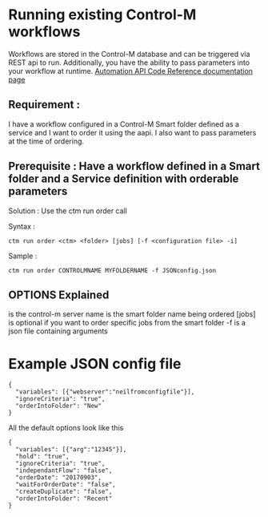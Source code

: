 # Running existing Control-M workflows
Workflows  are stored in the Control-M database and can be triggered via REST api to run. Additionally, you have the ability to pass parameters into your workflow at runtime. 
[Automation API Code Reference documentation page](https://docs.bmc.com/docs/display/public/workloadautomation/Control-M+Automation+API+-+Code+Reference)

## Requirement : 
I have a workflow configured in a Control-M Smart folder defined as a service and I want to order it using the aapi. I also want to pass parameters at the time of ordering.

## Prerequisite : Have a workflow defined in a Smart folder and a Service definition with orderable parameters
Solution : Use the ctm run order call

Syntax :

```ctm run order <ctm> <folder> [jobs] [-f <configuration file> -i]```

Sample : 

```ctm run order CONTROLMNAME MYFOLDERNAME -f JSONconfig.json```

## OPTIONS Explained
<ctm> is the control-m server name
<folder> is the smart folder name being ordered
[jobs] is optional if you want to order specific jobs from the smart folder
-f is a json file containing arguments

# Example JSON config file

```
{
  "variables": [{"webserver":"neilfromconfigfile"}],
  "ignoreCriteria": "true",
  "orderIntoFolder": "New"
}
```

All the default options look like this 

```
{
  "variables": [{"arg":"12345"}],
  "hold": "true",
  "ignoreCriteria": "true",
  "independantFlow": "false",
  "orderDate": "20170903",
  "waitForOrderDate": "false",
  "createDuplicate": "false",
  "orderIntoFolder": "Recent"
}
```

